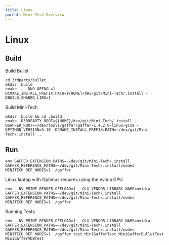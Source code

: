 ```yaml
---
title: Linux
parent: Mini Tech Overview
---
```


# Linux

## Build

Build Bullet
```
cd 3rdparty/bullet
mkdir .build
cmake .. -DNO_OPENGL=1 -DCMAKE_INSTALL_PREFIX:PATH=${HOME}/dev/git/Mini-Tech/.install -DBUILD_SHARED_LIBS=1
```

Build Mini-Tech
```
mkdir .build && cd .build
cmake -D3RDPARTY_ROOT=${HOME}/dev/git/Mini-Tech/.install -DGAFFER_ROOT=~/dev/tools/gaffer/gaffer-1.4.2.0-linux-gcc9 -DPYTHON_VERSION=3.10 -DCMAKE_INSTALL_PREFIX:PATH=~/dev/git/Mini-Tech/.install ..
```

## Run

```
env GAFFER_EXTENSION_PATHS=~/dev/git/Mini-Tech/.install GAFFER_REFERENCE_PATHS=~/dev/git/Mini-Tech/.install/nodes MINITECH_REF_NODES=1 ./gaffer
```

Linux laptop with Optimus requires using the nvidia GPU

```
env __NV_PRIME_RENDER_OFFLOAD=1 __GLX_VENDOR_LIBRARY_NAME=nvidia GAFFER_EXTENSION_PATHS=~/dev/git/Mini-Tech/.install GAFFER_REFERENCE_PATHS=~/dev/git/Mini-Tech/.install/nodes MINITECH_REF_NODES=1 ./gaffer
```

Running Tests

```
env __NV_PRIME_RENDER_OFFLOAD=1 __GLX_VENDOR_LIBRARY_NAME=nvidia GAFFER_EXTENSION_PATHS=~/dev/git/Mini-Tech/.install GAFFER_REFERENCE_PATHS=~/dev/git/Mini-Tech/.install/nodes MINITECH_REF_NODES=1 ./gaffer test MiniGafferTest MiniGafferBulletTest MiniGafferVDBTest
```




